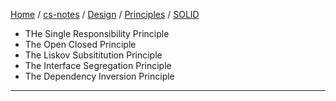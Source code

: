 [Home](https://mengxianbin.github.io) /
[cs-notes](https://mengxianbin.github.io/cs-notes/content) /
[Design](https://mengxianbin.github.io/cs-notes/content/Design) /
[Principles](https://mengxianbin.github.io/cs-notes/content/Design/Principles) /
[SOLID](https://mengxianbin.github.io/cs-notes/content/Design/Principles/SOLID)

* THe Single Responsibility Principle
* The Open Closed Principle
* The Liskov Subsititution Principle
* The Interface Segregation Principle
* The Dependency Inversion Principle

---
